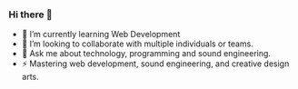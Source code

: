 ### Hi there 👋

- 🌱 I’m currently learning Web Development
- 👯 I’m looking to collaborate with multiple individuals or teams.
- 💬 Ask me about technology, programming and sound engineering.
- ⚡ Mastering web development, sound engineering, and creative design arts.
